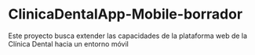 # ClinicaDentalApp-Mobile-borrador
Este proyecto busca extender las capacidades de la plataforma web de la Clínica Dental hacia un entorno móvil
